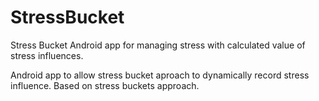 # StressBucket
Stress Bucket Android app for managing stress with calculated value of stress influences.

Android app to allow stress bucket aproach to dynamically record stress influence. Based on stress buckets approach.
